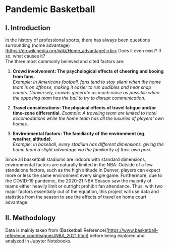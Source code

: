 # Pandemic Basketball

## I. Introduction

In the history of professional sports, there has always been questions surrounding (home advantage)[https://en.wikipedia.org/wiki/Home_advantage]:<br>
Does it even exist? If so, what causes it?<br>
The three most commonly believed and cited factors are:<br>

1. <b>Crowd involvement: The psychological effects of cheering and booing from fans.</b><br>
<i>Example: In Americans football, fans tend to stay silent when the home team is on offense, making it easier to run audibles and hear snap counts.
Conversely, crowds generate as much noise as possible when the opposing team has the ball to try to disrupt communication.</i>

2. <b>Travel considerations: The physical effects of travel fatigue and/or time-zone differential.</b>
<i>Example: A traveling team are limited to hotel accomodations while the home team has all the luxuries of players' own homes.</i>

3. <b>Environmental factors: The familiarity of the environment (eg. weather, altitude).</b><br>
<i>Example: In baseball, every stadium has different dimensions, giving the home team a slight advantage via the familiarity of their own park.</i>

Since all basketball stadiums are indoors with standard dimensions, environmental factors are naturally limited in the NBA. Outside of a few standalone factors, such as the high altitude in Denver, players can expect more or less the same environment every single game. Furthermore, due to the COVID-19 pandemic, the 2020-21 NBA Season saw the majority of teams either heavily limit or outright prohibit fan attendance. Thus, with two major factors essentially out of the equation, this project will use data and statistics from the season to see the effects of travel on home court advantage.

## II. Methodology

Data is mainly taken from (Basketball Reference)[https://www.basketball-reference.com/leagues/NBA_2021.html] before being explored and analyzed in Jupyter Notebooks.